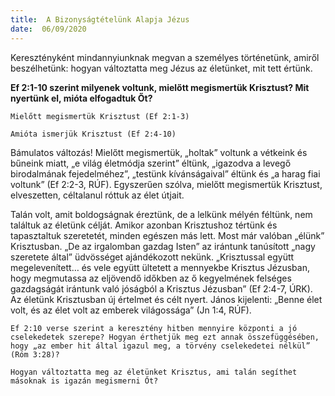 ```yaml
---
title:  A Bizonyságtételünk Alapja Jézus
date:  06/09/2020
---
```


Keresztényként mindannyiunknak megvan a személyes történetünk, amiről beszélhetünk: hogyan változtatta meg Jézus az életünket, mit tett értünk.

**Ef 2:1-10 szerint milyenek voltunk, mielőtt megismertük Krisztust? Mit nyertünk el, mióta elfogadtuk Őt?**

`Mielőtt megismertük Krisztust (Ef 2:1-3)`

`Amióta ismerjük Krisztust (Ef 2:4-10)`

Bámulatos változás! Mielőtt megismertük, „holtak” voltunk a vétkeink és bűneink miatt, „e világ életmódja szerint” éltünk, „igazodva a levegő birodalmának fejedelméhez”, „testünk kívánságaival” éltünk és „a harag fiai voltunk” (Ef 2:2-3, RÚF). Egyszerűen szólva, mielőtt megismertük Krisztust, elveszetten, céltalanul róttuk az élet útjait.

Talán volt, amit boldogságnak éreztünk, de a lelkünk mélyén féltünk, nem találtuk az életünk célját. Amikor azonban Krisztushoz tértünk és tapasztaltuk szeretetét, minden egészen más lett. Most már valóban „élünk” Krisztusban. „De az irgalomban gazdag Isten” az irántunk tanúsított „nagy szeretete által” üdvösséget ajándékozott nekünk. „Krisztussal együtt megelevenített… és vele együtt ültetett a mennyekbe Krisztus Jézusban, hogy megmutassa az eljövendő időkben az ő kegyelmének felséges gazdagságát irántunk való jóságból a Krisztus Jézusban” (Ef 2:4-7, ÚRK). Az életünk Krisztusban új értelmet és célt nyert. János kijelenti: „Benne élet volt, és az élet volt az emberek világossága” (Jn 1:4, RÚF).

`Ef 2:10 verse szerint a keresztény hitben mennyire központi a jó cselekedetek szerepe? Hogyan érthetjük meg ezt annak összefüggésében, hogy „az ember hit által igazul meg, a törvény cselekedetei nélkül” (Róm 3:28)?`

`Hogyan változtatta meg az életünket Krisztus, ami talán segíthet másoknak is igazán megismerni Őt?`